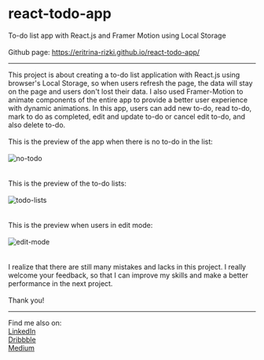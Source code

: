 # react-todo-app
To-do list app with React.js and Framer Motion using Local Storage
<br><br>
Github page: https://eritrina-rizki.github.io/react-todo-app/
<hr>
This project is about creating a to-do list application with React.js using browser's Local Storage, so when users refresh the page, the data will stay on the page and users don't lost their data. I also used Framer-Motion to animate components of the entire app to provide a better user experience with dynamic animations. In this app, users can add new to-do, read to-do, mark to do as completed, edit and update to-do or cancel edit to-do, and also delete to-do.
<br><br>
This is the preview of the app when there is no to-do in the list:
<br><br>
<img src="https://github.com/eritrina-rizki/react-todo-app/assets/129740560/08fff813-415b-448e-958a-98d663c4b5d2" alt="no-todo" />
<br><br><br>
This is the preview of the to-do lists:
<br><br>
<img src="https://github.com/eritrina-rizki/react-todo-app/assets/129740560/c83bb11e-6e7b-41c1-b07d-aa03e843661f" alt="todo-lists" />
<br><br><br>
This is the preview when users in edit mode:
<br><br>
<img src="https://github.com/eritrina-rizki/react-todo-app/assets/129740560/cdeadaf0-5194-45e5-b6e8-f1b095340f2b" alt="edit-mode" />
<br><br><br>
I realize that there are still many mistakes and lacks in this project. I really welcome your feedback, so that I can improve my skills and make a better performance in the next project.
<br><br>
Thank you!
<hr>
Find me also on:
<br>
<a href="https://linkedin.com/in/eritrina-rizki-chairani">LinkedIn</a>
<br>
<a href="https://dribbble.com/eritrina_rizki">Dribbble</a>
<br>
<a href="https://medium.com/@eritrina-rizki">Medium</a>
